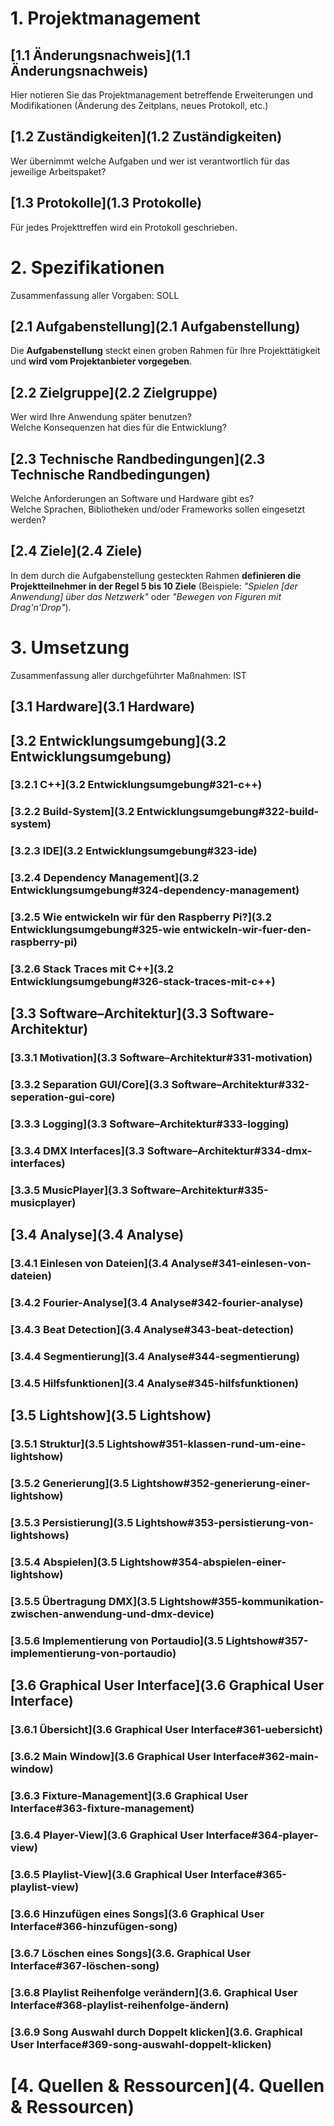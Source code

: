 # 1. Projektmanagement
## [1.1 Änderungsnachweis](1.1 Änderungsnachweis)
Hier notieren Sie das Projektmanagement betreffende Erweiterungen und Modifikationen (Änderung des Zeitplans, neues Protokoll, etc.)
## [1.2 Zuständigkeiten](1.2 Zuständigkeiten)
Wer übernimmt welche Aufgaben und wer ist verantwortlich für das jeweilige Arbeitspaket?
## [1.3 Protokolle](1.3 Protokolle)
Für jedes Projekttreffen wird ein Protokoll geschrieben.
# 2. Spezifikationen
Zusammenfassung aller Vorgaben: SOLL
## [2.1 Aufgabenstellung](2.1 Aufgabenstellung)
Die **Aufgabenstellung** steckt einen groben Rahmen für Ihre Projekttätigkeit und **wird vom Projektanbieter vorgegeben**. 
## [2.2 Zielgruppe](2.2 Zielgruppe)
Wer wird Ihre Anwendung später benutzen?  
Welche Konsequenzen hat dies für die Entwicklung?
## [2.3 Technische Randbedingungen](2.3 Technische Randbedingungen)
Welche Anforderungen an Software und Hardware gibt es?  
Welche Sprachen, Bibliotheken und/oder Frameworks sollen eingesetzt werden?
## [2.4 Ziele](2.4 Ziele)
In dem durch die Aufgabenstellung gesteckten Rahmen **definieren die Projektteilnehmer in der Regel 5 bis 10 Ziele** (Beispiele: *"Spielen [der Anwendung] über das Netzwerk"* oder *"Bewegen von Figuren mit Drag'n'Drop"*). 
# 3. Umsetzung
Zusammenfassung aller durchgeführter Maßnahmen: IST
## [3.1 Hardware](3.1 Hardware)
## [3.2 Entwicklungsumgebung](3.2 Entwicklungsumgebung)
### [3.2.1 C++](3.2 Entwicklungsumgebung#321-c++)
### [3.2.2 Build-System](3.2 Entwicklungsumgebung#322-build-system)
### [3.2.3 IDE](3.2 Entwicklungsumgebung#323-ide)
### [3.2.4 Dependency Management](3.2 Entwicklungsumgebung#324-dependency-management)
### [3.2.5 Wie entwickeln wir für den Raspberry Pi?](3.2 Entwicklungsumgebung#325-wie entwickeln-wir-fuer-den-raspberry-pi)
### [3.2.6 Stack Traces mit C++](3.2 Entwicklungsumgebung#326-stack-traces-mit-c++)
## [3.3 Software–Architektur](3.3 Software-Architektur)
### [3.3.1 Motivation](3.3 Software–Architektur#331-motivation)
### [3.3.2 Separation GUI/Core](3.3 Software–Architektur#332-seperation-gui-core)
### [3.3.3 Logging](3.3 Software–Architektur#333-logging)
### [3.3.4 DMX Interfaces](3.3 Software–Architektur#334-dmx-interfaces)
### [3.3.5 MusicPlayer](3.3 Software–Architektur#335-musicplayer)
## [3.4 Analyse](3.4 Analyse)
### [3.4.1 Einlesen von Dateien](3.4 Analyse#341-einlesen-von-dateien)
### [3.4.2 Fourier-Analyse](3.4 Analyse#342-fourier-analyse)
### [3.4.3 Beat Detection](3.4 Analyse#343-beat-detection)
### [3.4.4 Segmentierung](3.4 Analyse#344-segmentierung)
### [3.4.5 Hilfsfunktionen](3.4 Analyse#345-hilfsfunktionen)
## [3.5 Lightshow](3.5 Lightshow)
### [3.5.1 Struktur](3.5 Lightshow#351-klassen-rund-um-eine-lightshow)
### [3.5.2 Generierung](3.5 Lightshow#352-generierung-einer-lightshow)
### [3.5.3 Persistierung](3.5 Lightshow#353-persistierung-von-lightshows)
### [3.5.4 Abspielen](3.5 Lightshow#354-abspielen-einer-lightshow)
### [3.5.5 Übertragung DMX](3.5 Lightshow#355-kommunikation-zwischen-anwendung-und-dmx-device)
### [3.5.6 Implementierung von Portaudio](3.5 Lightshow#357-implementierung-von-portaudio)
## [3.6 Graphical User Interface](3.6 Graphical User Interface)
### [3.6.1 Übersicht](3.6 Graphical User Interface#361-uebersicht)
### [3.6.2 Main Window](3.6 Graphical User Interface#362-main-window)
### [3.6.3 Fixture-Management](3.6 Graphical User Interface#363-fixture-management)
### [3.6.4 Player-View](3.6 Graphical User Interface#364-player-view)
### [3.6.5 Playlist-View](3.6 Graphical User Interface#365-playlist-view)
### [3.6.6 Hinzufügen eines Songs](3.6 Graphical User Interface#366-hinzufügen-song)
### [3.6.7 Löschen eines Songs](3.6. Graphical User Interface#367-löschen-song)
### [3.6.8 Playlist Reihenfolge verändern](3.6. Graphical User Interface#368-playlist-reihenfolge-ändern)
### [3.6.9 Song Auswahl durch Doppelt klicken](3.6. Graphical User Interface#369-song-auswahl-doppelt-klicken)
# [4. Quellen & Ressourcen](4. Quellen & Ressourcen)